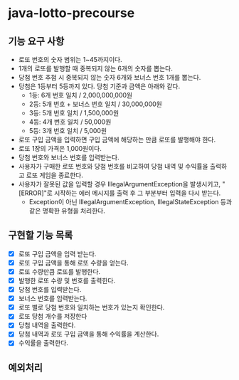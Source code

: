# java-lotto-precourse
## 기능 요구 사항
- 로또 번호의 숫자 범위는 1~45까지이다.
- 1개의 로또를 발행할 때 중복되지 않는 6개의 숫자를 뽑는다.
- 당첨 번호 추첨 시 중복되지 않는 숫자 6개와 보너스 번호 1개를 뽑는다.
- 당첨은 1등부터 5등까지 있다. 당첨 기준과 금액은 아래와 같다.
  - 1등: 6개 번호 일치 / 2,000,000,000원
  - 2등: 5개 번호 + 보너스 번호 일치 / 30,000,000원
  - 3등: 5개 번호 일치 / 1,500,000원
  - 4등: 4개 번호 일치 / 50,000원
  - 5등: 3개 번호 일치 / 5,000원 
- 로또 구입 금액을 입력하면 구입 금액에 해당하는 만큼 로또를 발행해야 한다. 
- 로또 1장의 가격은 1,000원이다. 
- 당첨 번호와 보너스 번호를 입력받는다. 
- 사용자가 구매한 로또 번호와 당첨 번호를 비교하여 당첨 내역 및 수익률을 출력하고 로또 게임을 종료한다. 
- 사용자가 잘못된 값을 입력할 경우 IllegalArgumentException을 발생시키고, "[ERROR]"로 시작하는 에러 메시지를 출력 후 그 부분부터 입력을 다시 받는다. 
  - Exception이 아닌 IllegalArgumentException, IllegalStateException 등과 같은 명확한 유형을 처리한다.

## 구현할 기능 목록
- [x] 로또 구입 금액을 입력 받는다.
- [x] 로또 구입 금액을 통해 로또 수량을 얻는다.
- [x] 로또 수량만큼 로또를 발행한다.
- [x] 발행한 로또 수량 및 번호를 출력한다. 
- [x] 당첨 번호를 입력받는다.
- [x] 보너스 번호를 입력받는다.
- [x] 로또 별로 당첨 번호와 일치하는 번호가 있는지 확인한다.
- [x] 로또 당첨 개수를 저장한다
- [x] 당첨 내역을 출력한다.
- [x] 당첨 내역과 로또 구입 금액을 통해 수익률을 계산한다.
- [x] 수익률을 출력한다.

## 예외처리